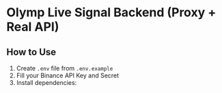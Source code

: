 # Olymp Live Signal Backend (Proxy + Real API)

## How to Use

1. Create `.env` file from `.env.example`
2. Fill your Binance API Key and Secret
3. Install dependencies:
